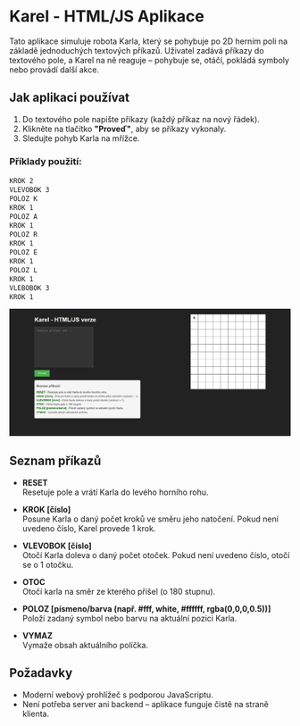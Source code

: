 # Karel - HTML/JS Aplikace

Tato aplikace simuluje robota Karla, který se pohybuje po 2D herním poli na základě jednoduchých textových příkazů. Uživatel zadává příkazy do textového pole, a Karel na ně reaguje – pohybuje se, otáčí, pokládá symboly nebo provádí další akce.

## Jak aplikaci používat

1. Do textového pole napište příkazy (každý příkaz na nový řádek).
2. Klikněte na tlačítko **"Proveď"**, aby se příkazy vykonaly.
3. Sledujte pohyb Karla na mřížce.

### Příklady použití:

```
KROK 2
VLEVOBOK 3
POLOZ K
KROK 1
POLOZ A
KROK 1
POLOZ R
KROK 1
POLOZ E
KROK 1
POLOZ L
KROK 1
VLEBOBOK 3
KROK 1
```
![Images](/images/zakladni-zobrazeni.png "Základní zobrazení")

## Seznam příkazů

- **RESET**  
  Resetuje pole a vrátí Karla do levého horního rohu.

- **KROK [číslo]**  
  Posune Karla o daný počet kroků ve směru jeho natočení. Pokud není uvedeno číslo, Karel provede 1 krok.

- **VLEVOBOK [číslo]**  
  Otočí Karla doleva o daný počet otoček. Pokud není uvedeno číslo, otočí se o 1 otočku.

- **OTOC**  
  Otočí karla na směr ze kterého přišel (o 180 stupnu).

- **POLOZ [písmeno/barva (např. #fff, white, #ffffff, rgba(0,0,0,0.5))]** 
  Položí zadaný symbol nebo barvu na aktuální pozici Karla.

- **VYMAZ**  
  Vymaže obsah aktuálního políčka.

## Požadavky

- Moderní webový prohlížeč s podporou JavaScriptu.
- Není potřeba server ani backend – aplikace funguje čistě na straně klienta.
